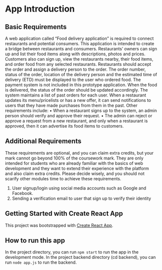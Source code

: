 # App Introduction

## Basic Requirements

A web application called “Food delivery application” is required to connect restaurants and potential consumers.
This application is intended to create a bridge between restaurants and consumers. 
Restaurants’ owners can sign up and list their food items along with descriptions, photos and prices. 
Customers also can sign up, view the restaurants nearby, their food items, and order food from any selected restaurants.
Restaurants should accept the order and assign a delivery person to the order. The order number, status of the order, location of the delivery person and the estimated time of delivery (ETD) must be displayed to the user who ordered food. The payment system is not included in this prototype application.
When the food is delivered, the status of the order should be updated accordingly. 
The system maintains a list of past orders for each user. When a restaurant updates its menu/pricelists or has a new offer, it can send notifications to users that they have made purchases from them in the past.
Other requirements include:
• When a restaurant signs up to the system, an admin person should verify and approve their request.
• The admin can reject or approve a request from a new restaurant, and only when a restaurant is
approved, then it can advertise its food items to customers.

## Additional Requirements

These requirements are optional, and you can claim extra credits, but your mark cannot go beyond 100% of the coursework mark. They are only intended for students who are already familiar with the basics of web development and they want to extend their experience with the platform and also claim extra credits. Please decide wisely, and you should not scarify other modules time to achieve these requirements.
1. User signup/login using social media accounts such as Google and Facebook.
2. Sending a verification email to user that sign up to verify their identity

## Getting Started with Create React App

This project was bootstrapped with [Create React App](https://github.com/facebook/create-react-app).

## How to run this app

In the project directory, you can run `npm start` to run the app in the development mode.
In the project backend directory (cd backend), you can run `node app.js` to run the backend.

